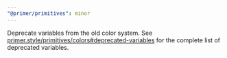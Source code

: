 ```yaml
---
"@primer/primitives": minor
---
```


Deprecate variables from the old color system. See [primer.style/primitives/colors#deprecated-variables](https://primer.style/primitives/colors#deprecated-variables) for the complete list of deprecated variables.
